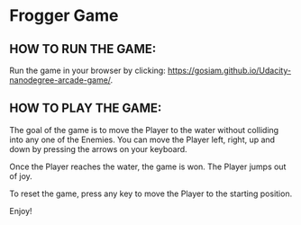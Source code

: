 

Frogger Game
===============================

HOW TO RUN THE GAME:
--------------------
Run the game in your browser by clicking: https://gosiam.github.io/Udacity-nanodegree-arcade-game/.

HOW TO PLAY THE GAME:
--------------------
The goal of the game is to move the Player to the water without colliding into any one of the Enemies. You can move the Player left, right, up and down by pressing the arrows on your keyboard.

Once the Player reaches the water, the game is won. The Player jumps out of joy.

To reset the game, press any key to move the Player to the starting position.

Enjoy!
